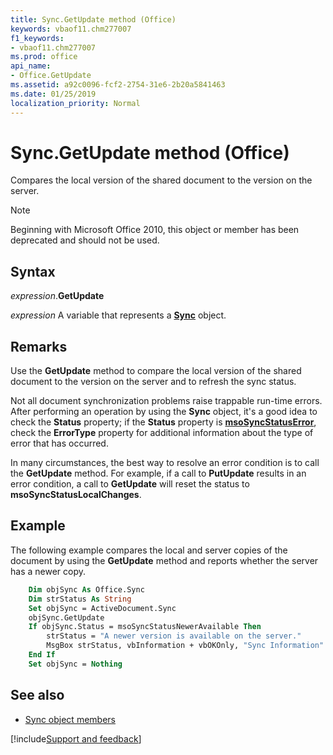 ```yaml
---
title: Sync.GetUpdate method (Office)
keywords: vbaof11.chm277007
f1_keywords:
- vbaof11.chm277007
ms.prod: office
api_name:
- Office.GetUpdate
ms.assetid: a92c0096-fcf2-2754-31e6-2b20a5841463
ms.date: 01/25/2019
localization_priority: Normal
---
```



# Sync.GetUpdate method (Office)

Compares the local version of the shared document to the version on the server.

> [!NOTE] 
> Beginning with Microsoft Office 2010, this object or member has been deprecated and should not be used.


## Syntax

_expression_.**GetUpdate**

_expression_ A variable that represents a **[Sync](Office.Sync.md)** object.


## Remarks

Use the **GetUpdate** method to compare the local version of the shared document to the version on the server and to refresh the sync status.

Not all document synchronization problems raise trappable run-time errors. After performing an operation by using the **Sync** object, it's a good idea to check the **Status** property; if the **Status** property is **[msoSyncStatusError](office.msosyncstatustype.md)**, check the **ErrorType** property for additional information about the type of error that has occurred.

In many circumstances, the best way to resolve an error condition is to call the **GetUpdate** method. For example, if a call to **PutUpdate** results in an error condition, a call to **GetUpdate** will reset the status to **msoSyncStatusLocalChanges**.


## Example

The following example compares the local and server copies of the document by using the **GetUpdate** method and reports whether the server has a newer copy.


```vb
    Dim objSync As Office.Sync 
    Dim strStatus As String 
    Set objSync = ActiveDocument.Sync 
    objSync.GetUpdate 
    If objSync.Status = msoSyncStatusNewerAvailable Then 
        strStatus = "A newer version is available on the server." 
        MsgBox strStatus, vbInformation + vbOKOnly, "Sync Information" 
    End If 
    Set objSync = Nothing 

```

## See also

- [Sync object members](overview/Library-Reference/sync-members-office.md)



[!include[Support and feedback](~/includes/feedback-boilerplate.md)]